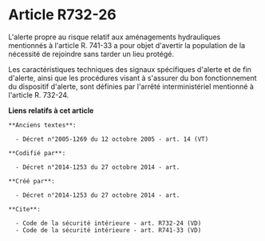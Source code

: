 # Article R732-26

L'alerte propre au risque relatif aux aménagements hydrauliques mentionnés à l'article R. 741-33 a pour objet d'avertir la
population de la nécessité de rejoindre sans tarder un lieu protégé. 

Les caractéristiques techniques des signaux spécifiques d'alerte et de fin d'alerte, ainsi que les procédures visant à
s'assurer du bon fonctionnement du dispositif d'alerte, sont définies par l'arrêté interministériel mentionné à l'article R.
732-24.

**Liens relatifs à cet article**

	**Anciens textes**:

	  - Décret n°2005-1269 du 12 octobre 2005 - art. 14 (VT)

	**Codifié par**:

	  - Décret n°2014-1253 du 27 octobre 2014 - art.

	**Créé par**:

	  - Décret n°2014-1253 du 27 octobre 2014 - art.

	**Cite**:

	  - Code de la sécurité intérieure - art. R732-24 (VD)
	  - Code de la sécurité intérieure - art. R741-33 (VD)
